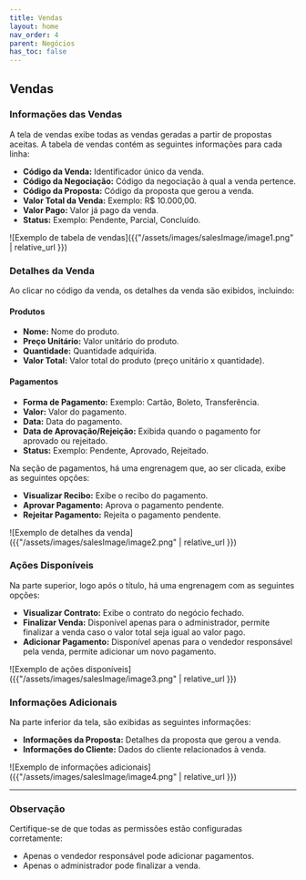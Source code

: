 ```yaml
---
title: Vendas
layout: home
nav_order: 4
parent: Negócios
has_toc: false
---
```



## **Vendas**

### Informações das Vendas
A tela de vendas exibe todas as vendas geradas a partir de propostas aceitas. A tabela de vendas contém as seguintes informações para cada linha:  
- **Código da Venda:** Identificador único da venda.  
- **Código da Negociação:** Código da negociação à qual a venda pertence.  
- **Código da Proposta:** Código da proposta que gerou a venda.  
- **Valor Total da Venda:** Exemplo: R$ 10.000,00.  
- **Valor Pago:** Valor já pago da venda.  
- **Status:** Exemplo: Pendente, Parcial, Concluído.  

![Exemplo de tabela de vendas]({{"/assets/images/salesImage/image1.png" | relative_url }})

### Detalhes da Venda
Ao clicar no código da venda, os detalhes da venda são exibidos, incluindo:

#### Produtos
- **Nome:** Nome do produto.  
- **Preço Unitário:** Valor unitário do produto.  
- **Quantidade:** Quantidade adquirida.  
- **Valor Total:** Valor total do produto (preço unitário x quantidade).  

#### Pagamentos
- **Forma de Pagamento:** Exemplo: Cartão, Boleto, Transferência.  
- **Valor:** Valor do pagamento.  
- **Data:** Data do pagamento.  
- **Data de Aprovação/Rejeição:** Exibida quando o pagamento for aprovado ou rejeitado.  
- **Status:** Exemplo: Pendente, Aprovado, Rejeitado.  

Na seção de pagamentos, há uma engrenagem que, ao ser clicada, exibe as seguintes opções:  
- **Visualizar Recibo:** Exibe o recibo do pagamento.  
- **Aprovar Pagamento:** Aprova o pagamento pendente.  
- **Rejeitar Pagamento:** Rejeita o pagamento pendente.  

![Exemplo de detalhes da venda]({{"/assets/images/salesImage/image2.png" | relative_url }})

### Ações Disponíveis
Na parte superior, logo após o título, há uma engrenagem com as seguintes opções:  
- **Visualizar Contrato:** Exibe o contrato do negócio fechado.  
- **Finalizar Venda:** Disponível apenas para o administrador, permite finalizar a venda caso o valor total seja igual ao valor pago.  
- **Adicionar Pagamento:** Disponível apenas para o vendedor responsável pela venda, permite adicionar um novo pagamento.  

![Exemplo de ações disponíveis]({{"/assets/images/salesImage/image3.png" | relative_url }})

### Informações Adicionais
Na parte inferior da tela, são exibidas as seguintes informações:  
- **Informações da Proposta:** Detalhes da proposta que gerou a venda.  
- **Informações do Cliente:** Dados do cliente relacionados à venda.  

![Exemplo de informações adicionais]({{"/assets/images/salesImage/image4.png" | relative_url }})

---

### Observação
Certifique-se de que todas as permissões estão configuradas corretamente:  
- Apenas o vendedor responsável pode adicionar pagamentos.  
- Apenas o administrador pode finalizar a venda.  
